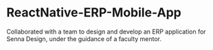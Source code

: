 # ReactNative-ERP-Mobile-App
Collaborated with a team to design and develop an ERP application for Senna Design, under the guidance of a faculty mentor.
